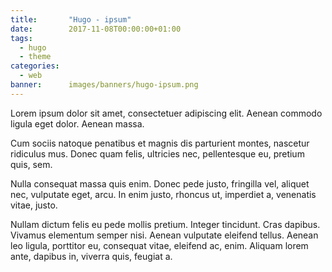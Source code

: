 ```yaml
---
title:       "Hugo - ipsum"
date:        2017-11-08T00:00:00+01:00
tags:
  - hugo
  - theme
categories:
  - web
banner:      images/banners/hugo-ipsum.png
---
```


Lorem ipsum dolor sit amet, consectetuer adipiscing elit. Aenean
commodo ligula eget dolor. Aenean massa.

<!--more-->

Cum sociis natoque penatibus et magnis dis parturient montes, nascetur
ridiculus mus. Donec quam felis, ultricies nec, pellentesque eu,
pretium quis, sem.

Nulla consequat massa quis enim. Donec pede justo, fringilla vel,
aliquet nec, vulputate eget, arcu. In enim justo, rhoncus ut,
imperdiet a, venenatis vitae, justo.

Nullam dictum felis eu pede mollis pretium. Integer tincidunt. Cras
dapibus. Vivamus elementum semper nisi. Aenean vulputate eleifend
tellus. Aenean leo ligula, porttitor eu, consequat vitae, eleifend ac,
enim. Aliquam lorem ante, dapibus in, viverra quis, feugiat a.

